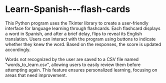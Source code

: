 # Learn-Spanish---flash-cards

This Python program uses the Tkinter library to create a user-friendly interface for language learning through flashcards. Each flashcard displays a word in Spanish, and after a brief delay, flips to reveal its English translation. Users can interact with the program using buttons to indicate whether they knew the word. Based on the responses, the score is updated accordingly.

Words not recognized by the user are saved to a CSV file named "words_to_learn.csv", allowing users to easily review them before attempting again. This feature ensures personalized learning, focusing on areas that need improvement.

